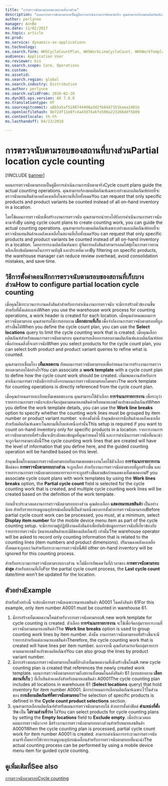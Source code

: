 ```yaml
---
title: "การตรวจนับตามรอบของสถานที่บางส่วน"
description: "แผนการตรวจนับตามรอบเป็นคู่มือการดำเนินงานการนับตามจริง คุณสามารถร้องขอผลิตภัณฑ์เฉพาะอย่างและผลิตภัณฑ์ย่อยที่จะตรวจนับแทนสินค้าคงคลังคงเหลือในสถานที่เก็บทั้งหมด"
author: perlynne
manager: AnnBe
ms.date: 11/02/2017
ms.topic: article
ms.prod: 
ms.service: dynamics-ax-applications
ms.technology: 
ms.search.form: WHSCycleCountPlan, WHSWorkLineCycleCount, WHSWorkTemplateLineGroup, WHSWorkTemplateTable
audience: Application User
ms.reviewer: bis
ms.search.scope: Core, Operations
ms.custom: 
ms.assetid: 
ms.search.region: global
ms.search.industry: Distribution
ms.author: perlynne
ms.search.validFrom: 2016-02-28
ms.dyn365.ops.version: AX 7.0.0
ms.translationtype: HT
ms.sourcegitcommit: a8b5a5af5108744406a3d2fb84d7151baea2481b
ms.openlocfilehash: 0e72df11e8fc4a43d74a6fe596a223266ddf5b09
ms.contentlocale: th-th
ms.lasthandoff: 04/13/2018

---
```


# <a name="partial-location-cycle-counting"></a><span data-ttu-id="1398d-104">การตรวจนับตามรอบของสถานที่บางส่วน</span><span class="sxs-lookup"><span data-stu-id="1398d-104">Partial location cycle counting</span></span>

[!INCLUDE [banner](../includes/banner.md)]

<span data-ttu-id="1398d-105">แผนการตรวจนับตามรอบเป็นคู่มือการดำเนินงานการนับตามจริง</span><span class="sxs-lookup"><span data-stu-id="1398d-105">Cycle count plans guide the actual counting operations.</span></span> <span data-ttu-id="1398d-106">คุณสามารถร้องขอผลิตภัณฑ์เฉพาะอย่างและผลิตภัณฑ์ย่อยที่จะตรวจนับแทนสินค้าคงคลังคงเหลือในสถานที่เก็บทั้งหมด</span><span class="sxs-lookup"><span data-stu-id="1398d-106">You can request that only specific products and product variants be counted instead of all on-hand inventory in a location.</span></span>

<span data-ttu-id="1398d-107">โดยใช้แผนการตรวจนับเพื่อสร้างงานการตรวจนับ คุณสามารถนำทางไปยังการดำเนินงานการตรวจนับตามจริง</span><span class="sxs-lookup"><span data-stu-id="1398d-107">By using cycle count plans to create counting work, you can guide the actual counting operations.</span></span> <span data-ttu-id="1398d-108">คุณสามารถร้องขอผลิตภัณฑ์เฉพาะอย่างและผลิตภัณฑ์ย่อยที่จะตรวจนับแทนสินค้าคงคลังคงเหลือในสถานที่เก็บทั้งหมด</span><span class="sxs-lookup"><span data-stu-id="1398d-108">You can request that only specific products and product variants be counted instead of all on-hand inventory in a location.</span></span> <span data-ttu-id="1398d-109">โดยการกรองผลิตภัณฑ์ฉพาะ ผู้จัดการคลังสินค้าสามารถลดโสหุ้ยในการตรวจทาน หลีกเลี่ยงข้อผิดพลาดในการรวมบัญชี และประหยัดเวลา</span><span class="sxs-lookup"><span data-stu-id="1398d-109">By filtering on specific products, the warehouse manager can reduce review overhead, avoid consolidation mistakes, and save time.</span></span>

## <a name="how-to-configure-partial-location-cycle-counting"></a><span data-ttu-id="1398d-110">วิธีการตั้งค่าคอนฟิกการตรวจนับตามรอบของสถานที่เก็บบางส่วน</span><span class="sxs-lookup"><span data-stu-id="1398d-110">How to configure partial location cycle counting</span></span>
<span data-ttu-id="1398d-111">เมื่อคุณใช้กระบวนการงานคลังสินค้าสำหรับการดำเนินงานการตรวจนับ จะมีการสร้างหัวข้องานขึ้นสำหรับที่ตั้งแต่ละแห่ง</span><span class="sxs-lookup"><span data-stu-id="1398d-111">When you use the warehouse work process for counting operations, a work header is created for each location.</span></span> <span data-ttu-id="1398d-112">เมื่อคุณกำหนดแผนการตรวจนับตามรอบ คุณสามารถใช้การสอบถาม **เลือกสถานที่เก็บ** เพื่อจำกัดงานการตรวจนับตามรอบที่ถูกสร้างขึ้นได้</span><span class="sxs-lookup"><span data-stu-id="1398d-112">When you define the cycle count plan, you can use the **Select locations** query to limit the cycle counting work that is created.</span></span> <span data-ttu-id="1398d-113">เมื่อคุณเลือกผลิตภัณฑ์สำหรับแผนการตรวจนับตามรอบ คุณสามารถเลือกการสอบถามผลิตภัณฑ์และผลิตภัณฑ์ย่อย เพื่อกำหนดสิ่งที่จะตรวจนับ</span><span class="sxs-lookup"><span data-stu-id="1398d-113">When you select products for the cycle count plan, you can select both product and product variant queries to refine what is counted.</span></span> 

<span data-ttu-id="1398d-114">คุณสามารถเชื่อมโยง **เท็มเพลตงาน** กับแผนการตรวจนับตามรอบเพื่อกำหนดว่าควรสร้างงานการตรวจสอบตามรอบได้อย่างไร</span><span class="sxs-lookup"><span data-stu-id="1398d-114">You can associate a **work template** with a cycle count plan to define how the cycle count work should be created.</span></span> <span data-ttu-id="1398d-115">เท็มเพลตงานสำหรับการดำเนินงานการตรวจนับมีการอ้างอิงจากแผนการตรวจนับตามรอบโดยตรง</span><span class="sxs-lookup"><span data-stu-id="1398d-115">The work template for counting operations is directly referenced from the cycle count plan.</span></span> 

<span data-ttu-id="1398d-116">เมื่อคุณกำหนดรายละเอียดเท็มเพลตของงาน คุณสามารถใช้ตัวเลือก **การจำแนกรายการงาน** เพื่อระบุว่า รายการงานการตรวจนับจะต้องจัดกลุ่มตามหมายเลขสินค้าหรือหมายเลขตัวแปรของผลิตภัณฑ์</span><span class="sxs-lookup"><span data-stu-id="1398d-116">When you define the work template details, you can use the **Work line breaks** option to specify whether the counting work lines must be grouped by item number or product variant number.</span></span> <span data-ttu-id="1398d-117">จะต้องตั้งค่านี้ ถ้าคุณต้องการนับสินค้าคงคลังคงเหลือสำหรับผลิตภัณฑ์เฉพาะในสถานที่เก็บแห่งหนึ่งเท่านั้น</span><span class="sxs-lookup"><span data-stu-id="1398d-117">This setup is required if you want to count on-hand inventory only for specific products in a location.</span></span> <span data-ttu-id="1398d-118">รายการงานการตรวจนับตามรอบที่สร้างขึ้นจะมีระดับของข้อมูลที่คุณกำหนดไว้ที่นี่ และการดำเนินการตรวจนับที่แนะนำจะถูกจัดการตามระดับนี้</span><span class="sxs-lookup"><span data-stu-id="1398d-118">The cycle counting work lines that are created will have the level of information that you define here, and the guided counting operation will be handled based on this level.</span></span> 

<span data-ttu-id="1398d-119">ถ้าคุณเชื่อมโยงแผนการตรวจนับตามรอบกับแทมเพลตของงานโดยใช้ตัวเลือก **การจำแนกรายการงาน** ฟิลด์ของ **การตรวจนับตามรอบบางส่วน** จะถูกเลือก สำหรับงานการตรวจนับตามรอบที่ถูกสร้างขึ้น และรายการงานการตรวจนับตามรอบหลายรายการจะถูกสร้างขึ้นตามข้อกำหนดของเท็มเพลตงาน</span><span class="sxs-lookup"><span data-stu-id="1398d-119">If you associate cycle count plans with work templates by using the **Work lines breaks** option, the **Partial cycle count** field is selected for the cycle counting work that is created, and multiple cycle counting work lines will be created based on the definition of the work template.</span></span> 

<span data-ttu-id="1398d-120">ก่อนที่จะประมวลผลงานการตรวจนับตามรอบบางส่วน คุณต้องเลือก **แสดงหมายเลขสินค้า** เป็นอย่างน้อย สำหรับรายการเมนูบนอุปกรณ์เคลื่อนที่เป็นส่วนหนึ่งของการตั้งค่าการตรวจนับตามรอบ</span><span class="sxs-lookup"><span data-stu-id="1398d-120">Before partial cycle count work can be processed, you must, at a minimum, select **Display item number** for the mobile device menu item as part of the cycle counting setup.</span></span> <span data-ttu-id="1398d-121">จะมีการถามผู้ปฏิบัติงานคลังสินค้าเพื่อบันทึกข้อมูลการตรวจนับที่เกี่ยวข้องกับรายการการตรวจนับ (หมายเลขสินค้าและมิติของผลิตภัณฑ์) เท่านั้น</span><span class="sxs-lookup"><span data-stu-id="1398d-121">The warehouse operator will be asked to record only counting information that is related to the counting lines (item numbers and product dimensions).</span></span> <span data-ttu-id="1398d-122">ปริมาณคงคลังคงเหลือทั้งหมดจะถูกละเว้นสำหรับกระบวนการตรวจนับนี้</span><span class="sxs-lookup"><span data-stu-id="1398d-122">All other on-hand inventory will be ignored for this counting process.</span></span> 

<span data-ttu-id="1398d-123">สำหรับกระบวนการตรวจนับตามรอบบางส่วน จะไม่มีการอัพเดตวันที่/เวลาของ **การตรวจนับตามรอบล่าสุด** สำหรับสถานที่เก็บ</span><span class="sxs-lookup"><span data-stu-id="1398d-123">For the partial cycle count process, the **Last cycle count** date/time won’t be updated for the location.</span></span>

## <a name="example"></a><span data-ttu-id="1398d-124">ตัวอย่าง</span><span class="sxs-lookup"><span data-stu-id="1398d-124">Example</span></span>
<span data-ttu-id="1398d-125">สำหรับตัวอย่างนี้ จะต้องมีการตรวจนับเฉพาะหมายเลขสินค้า A0001 ในคลังสินค้า 61</span><span class="sxs-lookup"><span data-stu-id="1398d-125">For this example, only item number A0001 must be counted in warehouse 61.</span></span>

1.  <span data-ttu-id="1398d-126">มีการสร้างเท็มเพลตงานใหม่สำหรับวการตรวจนับตามรอบ</span><span class="sxs-lookup"><span data-stu-id="1398d-126">A new work template for cycle counting is created.</span></span> <span data-ttu-id="1398d-127">ตัวเลือก **การจำแนกรายการงาน** จะใช้เพื่อจัดกลุ่มรายการงานที่ตรวจนับตามหมายเลขสินค้า</span><span class="sxs-lookup"><span data-stu-id="1398d-127">The **Work line breaks** option is used to group counting work lines by item number.</span></span> <span data-ttu-id="1398d-128">ดังนั้น งานการตรวจนับตามรอบที่สร้างขึ้นจะมีรายการสำหรับแต่ละหมายเลขสินค้า</span><span class="sxs-lookup"><span data-stu-id="1398d-128">Therefore, the cycle counting work that is created will have lines per item number.</span></span> <span data-ttu-id="1398d-129">นอกจากนี้ คุณยังสามารถจัดกลุ่มรายการตามหมายเลขตัวแปรของผลิตภัณฑ์</span><span class="sxs-lookup"><span data-stu-id="1398d-129">You can also group the lines by product variant number.</span></span>
2.  <span data-ttu-id="1398d-130">มีการสร้างแผนการตรวจนับตามรอบใหม่ที่อ้างอิงเท็มเพลตงานที่เพิ่งสร้างขึ้นใหม่</span><span class="sxs-lookup"><span data-stu-id="1398d-130">A new cycle counting plan is created that references the newly created work template.</span></span> <span data-ttu-id="1398d-131">แผนการตรวจนับตามรอบรวมถึงสถานทั้งหมดในคลังสินค้า 61 (แบบสอบถาม **เลือกสถานที่เก็บ** ) ที่เก็บสินค้าคงคลังสำหรับหมายเลขสินค้า A0001</span><span class="sxs-lookup"><span data-stu-id="1398d-131">The cycle counting plan includes all locations in warehouse 61 (**Select locations** query) that hold inventory for item number A0001.</span></span> <span data-ttu-id="1398d-132">มีการกำหนดการเลือกผลิตภัณฑ์เฉพาะไว้ในส่วนของ **การเลือกผลิตภัณฑ์ที่ตรวจนับตามรอบ**</span><span class="sxs-lookup"><span data-stu-id="1398d-132">The selection of specific products is defined in the **Cycle count product selections** section.</span></span>
3.  <span data-ttu-id="1398d-133">คุณสามารถเลือกผลิตภัณฑ์สำหรับแผนการตรวจนับตามรอบได้ ด้วยการตั้งค่าฟิลด์ **ตำแหน่งที่ตั้งว่าง** เป็น **ไม่รวมส่วนที่ว่าง** ได้</span><span class="sxs-lookup"><span data-stu-id="1398d-133">You can select products for cycle counting plans by setting the **Empty locations** field to **Exclude empty**.</span></span> <span data-ttu-id="1398d-134">เมื่อประมวลผลแผนการตรวจนับวงจร มีสร้างงานการตรวจนับตามรอบบางส่วนสำหรับหมายเลขสินค้า A0001</span><span class="sxs-lookup"><span data-stu-id="1398d-134">When the cycle counting plan is processed, partial cycle count work for item number A0001 is created.</span></span> <span data-ttu-id="1398d-135">สามารถดำเนินการกระบวนการตรวจนับตามจริงโดยการใช้รายการเมนูบนอุปกรณ์เคลื่อนสำหรับการตรวจนับตามรอบที่แนะนำ</span><span class="sxs-lookup"><span data-stu-id="1398d-135">The actual counting process can be performed by using a mobile device menu item for guided cycle counting.</span></span>



<a name="see-also"></a><span data-ttu-id="1398d-136">ดูเพิ่มเติมที่</span><span class="sxs-lookup"><span data-stu-id="1398d-136">See also</span></span>
--------

[<span data-ttu-id="1398d-137">การตรวจนับตามรอบ</span><span class="sxs-lookup"><span data-stu-id="1398d-137">Cycle counting</span></span>](cycle-counting.md)


